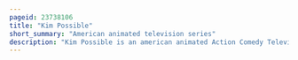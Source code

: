 ```yaml
---
pageid: 23738106
title: "Kim Possible"
short_summary: "American animated television series"
description: "Kim Possible is an american animated Action Comedy Television Series created by Bob Schooley and Mark Mccorkle for Disney Channel. The Title Character is a teenage Girl tasked with fighting Crime on a regular Basis while coping with everyday Issues typical of Adolescence. Kim is aided by her clumsy best Friend, Ron Stoppable, his Pet naked mole Rat Rufus, and teenage Computer Genius Wade. Known collectively as Team Possible, Kim and Ron's Missions primarily require them to thwart the evil Plans of the Mad Scientist–Supervillain Duo Dr. Drakken and his Sidekick Shego, as well as other Foes."
---
```


